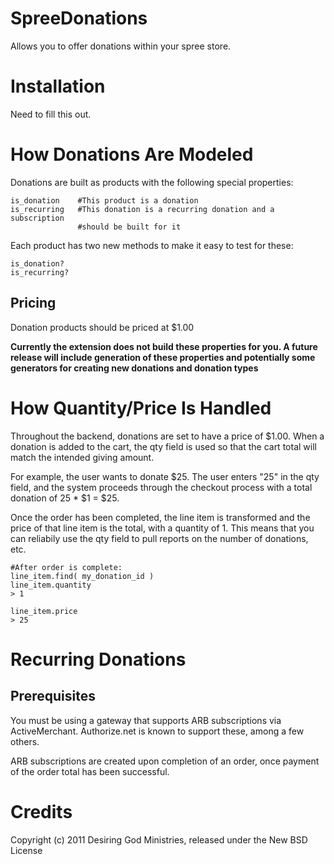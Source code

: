 SpreeDonations
===============

Allows you to offer donations within your spree store. 


Installation
============

Need to fill this out.


How Donations Are Modeled
=========================

Donations are built as products with the following special properties:
    
    is_donation    #This product is a donation
    is_recurring   #This donation is a recurring donation and a subscription
                   #should be built for it

Each product has two new methods to make it easy to test for these:
  
    is_donation?
    is_recurring?

Pricing
-------
Donation products should be priced at $1.00


**Currently the extension does not build these properties for you. A future
release will include generation of these properties and potentially some
generators for creating new donations and donation types**

How Quantity/Price Is Handled
=============================

Throughout the backend, donations are set to have a price of $1.00. When
a donation is added to the cart, the qty field is used so that the cart total
will match the intended giving amount.

For example, the user wants to donate $25. The user enters "25" in the qty
field, and the system proceeds through the checkout process with a total
donation of 25 * $1 = $25.

Once the order has been completed, the line item is transformed and the price
of that line item is the total, with a quantity of 1. This means that you can
reliabily use the qty field to pull reports on the number of donations, etc.

    #After order is complete:
    line_item.find( my_donation_id )
    line_item.quantity
    > 1
    
    line_item.price
    > 25


Recurring Donations
===================

Prerequisites
-------------
You must be using a gateway that supports ARB subscriptions via ActiveMerchant. 
Authorize.net is known to support these, among a few others.

ARB subscriptions are created upon completion of an order, once payment of the
order total has been successful.




Credits
=======

Copyright (c) 2011 Desiring God Ministries, released under the New BSD License

